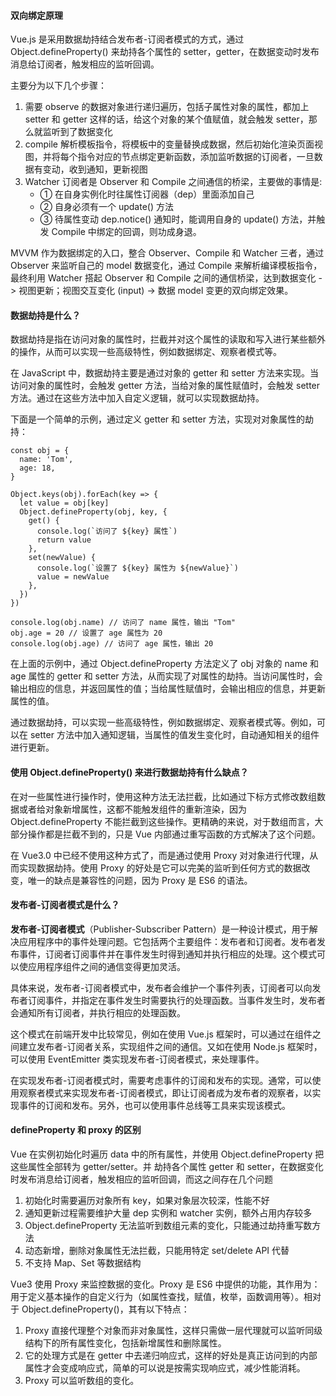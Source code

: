 <!--
 * @Author: Shu Binqi
 * @Date: 2023-03-01 22:32:05
 * @LastEditors: Shu Binqi
 * @LastEditTime: 2023-03-02 01:22:41
 * @Description: 八股文：响应式原理defineProperty
 * @Version: 1.0.0
 * @FilePath: \interviewQuestions\八股文\响应式原理defineProperty.md
-->

#### 双向绑定原理

Vue.js 是采用数据劫持结合发布者-订阅者模式的方式，通过 Object.defineProperty() 来劫持各个属性的 setter，getter，在数据变动时发布消息给订阅者，触发相应的监听回调。

主要分为以下几个步骤：

1. 需要 observe 的数据对象进行递归遍历，包括子属性对象的属性，都加上 setter 和 getter 这样的话，给这个对象的某个值赋值，就会触发 setter，那么就监听到了数据变化
1. compile 解析模板指令，将模板中的变量替换成数据，然后初始化渲染页面视图，并将每个指令对应的节点绑定更新函数，添加监听数据的订阅者，一旦数据有变动，收到通知，更新视图
1. Watcher 订阅者是 Observer 和 Compile 之间通信的桥梁，主要做的事情是:
   - ① 在自身实例化时往属性订阅器（dep）里面添加自己
   - ② 自身必须有一个 update() 方法
   - ③ 待属性变动 dep.notice() 通知时，能调用自身的 update() 方法，并触发 Compile 中绑定的回调，则功成身退。

MVVM 作为数据绑定的入口，整合 Observer、Compile 和 Watcher 三者，通过 Observer 来监听自己的 model 数据变化，通过 Compile 来解析编译模板指令，最终利用 Watcher 搭起 Observer 和 Compile 之间的通信桥梁，达到数据变化 -> 视图更新；视图交互变化 (input) -> 数据 model 变更的双向绑定效果。

#### 数据劫持是什么？

数据劫持是指在访问对象的属性时，拦截并对这个属性的读取和写入进行某些额外的操作，从而可以实现一些高级特性，例如数据绑定、观察者模式等。

在 JavaScript 中，数据劫持主要是通过对象的 getter 和 setter 方法来实现。当访问对象的属性时，会触发 getter 方法，当给对象的属性赋值时，会触发 setter 方法。通过在这些方法中加入自定义逻辑，就可以实现数据劫持。

下面是一个简单的示例，通过定义 getter 和 setter 方法，实现对对象属性的劫持：

```
const obj = {
  name: 'Tom',
  age: 18,
}

Object.keys(obj).forEach(key => {
  let value = obj[key]
  Object.defineProperty(obj, key, {
    get() {
      console.log(`访问了 ${key} 属性`)
      return value
    },
    set(newValue) {
      console.log(`设置了 ${key} 属性为 ${newValue}`)
      value = newValue
    },
  })
})

console.log(obj.name) // 访问了 name 属性，输出 "Tom"
obj.age = 20 // 设置了 age 属性为 20
console.log(obj.age) // 访问了 age 属性，输出 20
```

在上面的示例中，通过 Object.defineProperty 方法定义了 obj 对象的 name 和 age 属性的 getter 和 setter 方法，从而实现了对属性的劫持。当访问属性时，会输出相应的信息，并返回属性的值；当给属性赋值时，会输出相应的信息，并更新属性的值。

通过数据劫持，可以实现一些高级特性，例如数据绑定、观察者模式等。例如，可以在 setter 方法中加入通知逻辑，当属性的值发生变化时，自动通知相关的组件进行更新。

#### 使用 Object.defineProperty() 来进行数据劫持有什么缺点？

在对一些属性进行操作时，使用这种方法无法拦截，比如通过下标方式修改数组数据或者给对象新增属性，这都不能触发组件的重新渲染，因为 Object.defineProperty 不能拦截到这些操作。更精确的来说，对于数组而言，大部分操作都是拦截不到的，只是 Vue 内部通过重写函数的方式解决了这个问题。

在 Vue3.0 中已经不使用这种方式了，而是通过使用 Proxy 对对象进行代理，从而实现数据劫持。使用 Proxy 的好处是它可以完美的监听到任何方式的数据改变，唯一的缺点是兼容性的问题，因为 Proxy 是 ES6 的语法。

#### 发布者-订阅者模式是什么？

**发布者-订阅者模式**（Publisher-Subscriber Pattern）是一种设计模式，用于解决应用程序中的事件处理问题。它包括两个主要组件：发布者和订阅者。发布者发布事件，订阅者订阅事件并在事件发生时得到通知并执行相应的处理。这个模式可以使应用程序组件之间的通信变得更加灵活。

具体来说，发布者-订阅者模式中，发布者会维护一个事件列表，订阅者可以向发布者订阅事件，并指定在事件发生时需要执行的处理函数。当事件发生时，发布者会通知所有订阅者，并执行相应的处理函数。

这个模式在前端开发中比较常见，例如在使用 Vue.js 框架时，可以通过在组件之间建立发布者-订阅者关系，实现组件之间的通信。又如在使用 Node.js 框架时，可以使用 EventEmitter 类实现发布者-订阅者模式，来处理事件。

在实现发布者-订阅者模式时，需要考虑事件的订阅和发布的实现。通常，可以使用观察者模式来实现发布者-订阅者模式，即让订阅者成为发布者的观察者，以实现事件的订阅和发布。另外，也可以使用事件总线等工具来实现该模式。

#### defineProperty 和 proxy 的区别

Vue 在实例初始化时遍历 data 中的所有属性，并使用 Object.defineProperty 把这些属性全部转为 getter/setter。并 劫持各个属性 getter 和 setter，在数据变化时发布消息给订阅者，触发相应的监听回调，而这之间存在几个问题

1. 初始化时需要遍历对象所有 key，如果对象层次较深，性能不好
1. 通知更新过程需要维护大量 dep 实例和 watcher 实例，额外占用内存较多
1. Object.defineProperty 无法监听到数组元素的变化，只能通过劫持重写数方法
1. 动态新增，删除对象属性无法拦截，只能用特定 set/delete API 代替
1. 不支持 Map、Set 等数据结构

Vue3 使用 Proxy 来监控数据的变化。Proxy 是 ES6 中提供的功能，其作用为：用于定义基本操作的自定义行为（如属性查找，赋值，枚举，函数调用等）。相对于 Object.defineProperty()，其有以下特点：

1. Proxy 直接代理整个对象而非对象属性，这样只需做一层代理就可以监听同级结构下的所有属性变化，包括新增属性和删除属性。
1. 它的处理方式是在 getter 中去递归响应式，这样的好处是真正访问到的内部属性才会变成响应式，简单的可以说是按需实现响应式，减少性能消耗。
1. Proxy 可以监听数组的变化。